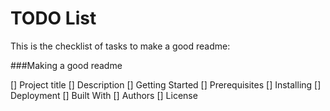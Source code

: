 
# TODO List
This is the checklist of tasks to make a good readme:

###Making a good readme

[] Project title 
[] Description
[] Getting Started
[] Prerequisites
[] Installing
[] Deployment
[] Built With
[] Authors
[] License